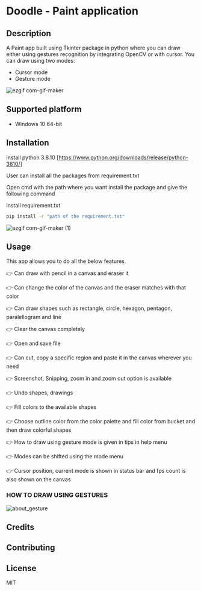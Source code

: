 # Doodle - Paint application

## Description
A Paint app built using Tkinter package in python where you can draw either using gestures recognition by integrating OpenCV or with cursor.
You can draw using two modes:
- Cursor mode
- Gesture mode

![ezgif com-gif-maker](https://user-images.githubusercontent.com/80261018/123977612-c4a34900-d9dc-11eb-8c71-202ad3aab24b.gif)


## Supported platform
- Windows 10 64-bit

## Installation
install python 3.8.10
[https://www.python.org/downloads/release/python-3810/]

User can install all the packages from requirement.txt

Open cmd with the path where you want install the package and give the following command

install requirement.txt
```sh
pip install -r "path of the requirement.txt"
```
![ezgif com-gif-maker (1)](https://user-images.githubusercontent.com/80261018/123986306-cfada780-d9e3-11eb-817c-8d16176da2c6.gif)

## Usage

This app allows you to do all the below features.

👉 Can draw with pencil in a canvas and eraser it

👉 Can change the color of the canvas and the eraser matches with that color

👉 Can draw shapes such as rectangle, circle, hexagon, pentagon, paralellogram and line

👉 Clear the canvas completely

👉 Open and save file

👉 Can cut, copy a specific region and paste it in the canvas wherever you need

👉 Screenshot, Snipping, zoom in and zoom out option is available

👉 Undo shapes, drawings

👉 Fill colors to the available shapes

👉 Choose outline color from the color palette and fill color from bucket and then draw colorful shapes

👉 How to draw using gesture mode is given in tips in help menu

👉 Modes can be shifted using the mode menu

👉 Cursor position, current mode is shown in status bar and fps count is also shown on the canvas

### HOW TO DRAW USING GESTURES

![about_gesture](https://user-images.githubusercontent.com/80261018/123988046-4c8d5100-d9e5-11eb-8029-66487c0c7a7c.png)

## Credits



## Contributing

## License

MIT

